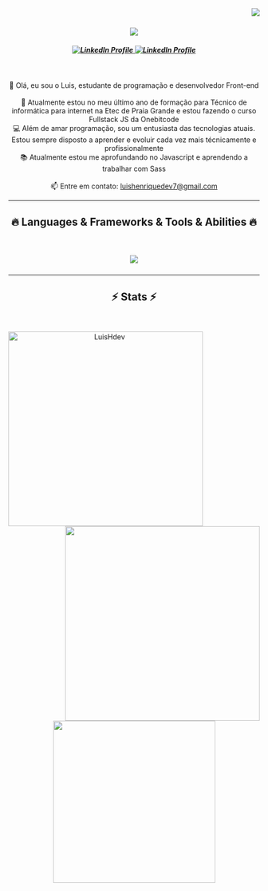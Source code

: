 <img align="right" src="https://visitor-badge.laobi.icu/badge?page_id=LuisHdev.LuisHdev">

<h1 align="center">
  <a href="https://git.io/typing-svg">
    <img src="https://readme-typing-svg.demolab.com?font=Fira+Code&pause=1000&color=15F71E&width=435&lines=Hello+world+I'm+Luis%2C+front-end+dev!">
  </a>
</h1>

<h5 align="center">
  <p align="center">
  <a href="https://www.linkedin.com/in/luis-henrique-a5a086250/">
    <img href="https://www.linkedin.com/in/luis-henrique-a5a086250/" title="LinkedIn Profile" src="https://skillicons.dev/icons?i=linkedin "  />
  </a>
  <a href="https://www.instagram.com/luishdev_/">
    <img margin-left= 10px href="https://www.instagram.com/luishdev_/" title="LinkedIn Profile" src="https://skillicons.dev/icons?i=instagram" />
  </a>
</p>
</h5>
<br>
<p align="center">
  👋 Olá, eu sou o Luis, estudante de programação e desenvolvedor Front-end
  <br>
  <br>
  🔬 Atualmente estou no meu último ano de formação para Técnico de informática para internet na Etec de Praia Grande e estou fazendo o curso Fullstack JS da Onebitcode
  <br>
  💻 Além de amar programação, sou um entusiasta das tecnologias atuais. Estou sempre disposto a aprender e evoluir cada vez mais técnicamente e profissionalmente
  <br>
  📚 Atualmente estou me aprofundando no Javascript e aprendendo a trabalhar com Sass
  <br>
  <br>
  📫 Entre em contato: <a href="mailto: luishenriquedev7@gmail.com">luishenriquedev7@gmail.com</a>
</p>

<hr>
<h2 align="center">🔥 Languages & Frameworks & Tools & Abilities 🔥</h2>
<br>
<h5 align="center">
  <p align="center">
  <a href="https://skillicons.dev">
    <img src="https://skillicons.dev/icons?i=html,css,js,bootstrap,sass" />
  </a>
</p>
</h5>
<!-- <p align="center">
  <code><img title="HTML5" height="25" src="images/html5.svg"></code>
  <code><img title="CSS" height="25" src="images/css.svg"></code>
  <code><img title="Javascript" height="25" src="images/javascript.svg"></code>
  <code><img title="SASS" height="25" src="images/sass.svg"></code>
  <code><img title="Problem Solving" height="25" src="images/problemSolving.png"></code>
</p> -->
<hr>

<h2 align="center">⚡ Stats ⚡</h2>
<br>
<p align=center>
  <div align=center>
    <a href="https://github.com/denvercoder1/github-readme-streak-stats" title="Go to Source">
      <img align="left" width=390 src="https://github-readme-streak-stats.herokuapp.com/?user=LuisHdev&theme=react&border=61dafb&hide_border=true" alt="LuisHdev" />
    </a>
    <a href="https://github.com/anuraghazra/github-readme-stats" title="Go to Source">
      <img align="right" width=390 src="https://github-readme-stats.vercel.app/api?username=LuisHdev&show_icons=true&theme=react&border_color=61dafb&hide_border=true" />
    </a>
  </div>
  <br><br><br><br><br><br><br><br><br>
  <div align=center>
    <a href="https://github.com/anuraghazra/github-readme-stats">
      <img width=325 align="center" src="https://github-readme-stats.vercel.app/api/top-langs/?username=LuisHdev&hide=c%23,powershell,Mathematica,Ruby,Objective-C,Objective-C%2b%2b,Cuda&title_color=61dafb&text_color=ffffff&icon_color=61dafb&bg_color=20232a&langs_count=8&layout=compact&border_color=61dafb&hide_border=true" />
    </a>
  </div>
  <br>
</p>
